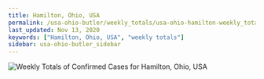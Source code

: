 ```yaml
---
title: Hamilton, Ohio, USA
permalink: /usa-ohio-butler/weekly_totals/usa-ohio-hamilton-weekly_totals.html
last_updated: Nov 13, 2020
keywords: ["Hamilton, Ohio, USA", "weekly totals"]
sidebar: usa-ohio-butler_sidebar
---
```


![Weekly Totals of Confirmed Cases for Hamilton, Ohio, USA](/covid_tracker/images/graphs/usa-ohio-hamilton-weekly_totals_graph.png)
